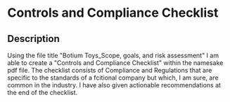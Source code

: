 <h1>Controls and Compliance Checklist</h1>

<h2>Description</h2>
Using the file title "Botium Toys_Scope, goals, and risk assessment" I am  able to create a "Controls and Compliance Checklist" within the namesake pdf file. The checklist consists of Compliance and Regulations that are specific to the standards of a fcitional company but which, I am sure, are common in the industry. I have also given actionable recommendations at the end of the checklist.   
<br />
